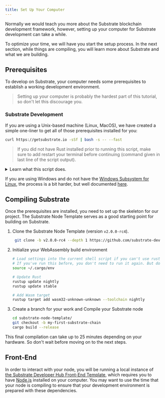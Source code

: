 ```yaml
---
title: Set Up Your Computer
---
```


Normally we would teach you more about the Substrate blockchain development framework, however,
setting up your computer for Substrate development can take a while.

To optimize your time, we will have you start the setup process. In the next section, while things
are compiling, you will learn more about Substrate and what we are building.

## Prerequisites

To develop on Substrate, your computer needs some prerequisites to establish a working development
environment.

> Setting up your computer is probably the hardest part of this tutorial, so don't let this
> discourage you.

### Substrate Development

If you are using a Unix-based machine (Linux, MacOS), we have created a simple one-liner to get all
of those prerequisites installed for you:

```bash
curl https://getsubstrate.io -sSf | bash -s -- --fast
```

> If you did not have Rust installed prior to running this script, make sure to add restart your
> terminal before continuing (command given in last line of the script output).

<details>
<summary>Learn what this script does.</summary>

> You can view the source code for this script by visiting
> [https://getsubstrate.io](https://getsubstrate.io) in your browser.

It will automatically install:

- [CMake](https://cmake.org/install/)
- [pkg-config](https://www.freedesktop.org/wiki/Software/pkg-config/)
- [OpenSSL](https://www.openssl.org/)
- [Git](https://git-scm.com/downloads)
- [Rust](https://www.rust-lang.org/tools/install)

</details>

If you are using Windows and do not have the
[Windows Subsystem for Linux](https://docs.microsoft.com/en-us/windows/wsl/install-win10), the
process is a bit harder, but well documented [here](../../knowledgebase/getting-started/windows-users).

## Compiling Substrate

Once the prerequisites are installed, you need to set up the skeleton for our project. The Substrate
Node Template serves as a good starting point for building on Substrate.

1. Clone the Substrate Node Template (version `v2.0.0-rc4`).

   ```bash
   	git clone -b v2.0.0-rc4 --depth 1 https://github.com/substrate-developer-hub/substrate-node-template
   ```

2. Initialize your WebAssembly build environment

   ```bash
   # Load settings into the current shell script if you can't use rustup command
   # If you've run this before, you don't need to run it again. But doing so is harmless.
   source ~/.cargo/env

   # Update Rust
   rustup update nightly
   rustup update stable

   # Add Wasm target
   rustup target add wasm32-unknown-unknown --toolchain nightly
   ```

3. Create a branch for your work and Compile your Substrate node

   ```bash
   cd substrate-node-template/
   git checkout -b my-first-substrate-chain
   cargo build --release
   ```

This final compilation can take up to 25 minutes depending on your hardware. So don't wait before
moving on to the next steps.

## Front-End

In order to interact with your node, you will be running a local instance of
[the Substrate Developer Hub Front-End Template](https://github.com/substrate-developer-hub/substrate-front-end-template),
which requires you to have [Node.js](https://nodejs.org/) installed on your computer. You may want
to use the time that your node is compiling to ensure that your development environment is prepared
with these dependencies.

